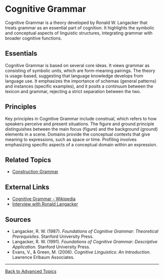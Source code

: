 # Cognitive Grammar

Cognitive Grammar is a theory developed by Ronald W. Langacker that treats grammar as an essential part of cognition. It highlights the symbolic and conceptual aspects of linguistic structures, integrating grammar with broader cognitive functions.

## Essentials

Cognitive Grammar is based on several core ideas. It views grammar as consisting of symbolic units, which are form-meaning pairings. The theory is usage-based, suggesting that language knowledge develops from language use. It emphasizes the importance of schemas (general patterns) and instances (specific examples), and it posits a continuum between the lexicon and grammar, rejecting a strict separation between the two.

## Principles

Key principles in Cognitive Grammar include construal, which refers to how speakers perceive and present situations. The figure and ground principle distinguishes between the main focus (figure) and the background (ground) elements in a scene. Domains provide the conceptual contexts that give meaning to expressions, such as space or time. Profiling involves emphasizing specific aspects of a conceptual domain within an expression.


## Related Topics

- [Construction Grammar](../Core/Construction-Grammar.md)

## External Links

- [Cognitive Grammar - Wikipedia](https://en.wikipedia.org/wiki/Cognitive_grammar)
- [Interview with Ronald Langacker](https://cognitivelinguistics.org/langacker-interview)

## Sources

- Langacker, R. W. (1987). *Foundations of Cognitive Grammar: Theoretical Prerequisites*. Stanford University Press.
- Langacker, R. W. (1991). *Foundations of Cognitive Grammar: Descriptive Application*. Stanford University Press.
- Evans, V., & Green, M. (2006). *Cognitive Linguistics: An Introduction*. Lawrence Erlbaum Associates.

---

[Back to Advanced Topics](README.md)

